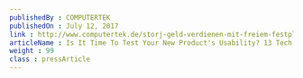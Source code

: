 ```yaml
---
publishedBy : COMPUTERTEK
publishedOn : July 12, 2017
link : http://www.computertek.de/storj-geld-verdienen-mit-freiem-festplattenspeicher/
articleName : Is It Time To Test Your New Product's Usability? 13 Tech Experts Weigh In
weight : 99 
class : pressArticle
---
```

